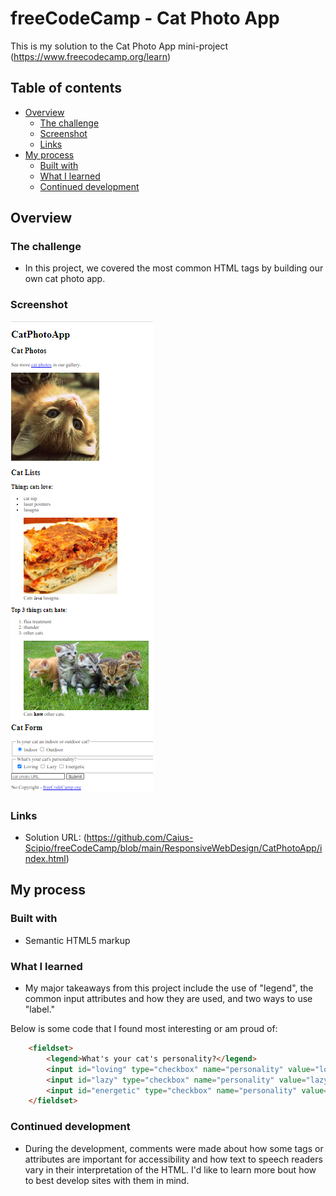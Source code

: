 # freeCodeCamp - Cat Photo App
This is my solution to the Cat Photo App mini-project (https://www.freecodecamp.org/learn)

## Table of contents

- [Overview](#overview)
  - [The challenge](#the-challenge)
  - [Screenshot](#screenshot)
  - [Links](#links)
- [My process](#my-process)
  - [Built with](#built-with)
  - [What I learned](#what-i-learned)
  - [Continued development](#continued-development)

## Overview

### The challenge

- In this project, we covered the most common HTML tags by building our own cat photo app.

### Screenshot

![](./CatPhotoApp.png)

### Links

- Solution URL: (https://github.com/Caius-Scipio/freeCodeCamp/blob/main/ResponsiveWebDesign/CatPhotoApp/index.html)

## My process

### Built with

- Semantic HTML5 markup

### What I learned

- My major takeaways from this project include the use of "legend", the common input attributes and how they are used, and two ways to use "label."

Below is some code that I found most interesting or am proud of:

```html
    <fieldset>
        <legend>What's your cat's personality?</legend>
        <input id="loving" type="checkbox" name="personality" value="loving" checked> <label for="loving">Loving</label>
        <input id="lazy" type="checkbox" name="personality" value="lazy"> <label for="lazy">Lazy</label>
        <input id="energetic" type="checkbox" name="personality" value="energetic"> <label for="energetic">Energetic</label>
    </fieldset>
```

### Continued development

- During the development, comments were made about how some tags or attributes are important for accessibility and how text to speech readers vary in their interpretation of the HTML. I'd like to learn more bout how to best develop sites with them in mind.